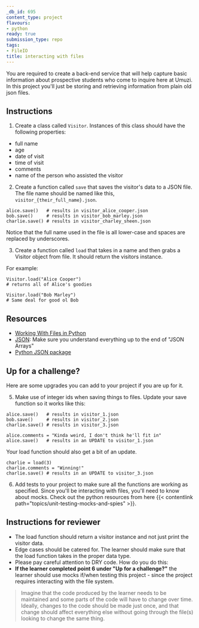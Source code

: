 ```yaml
---
_db_id: 695
content_type: project
flavours:
- python
ready: true
submission_type: repo
tags:
- FileIO
title: interacting with files
---
```


You are required to create a back-end service that will help capture basic information about prospective students who come to inquire here at Umuzi. In this project you'll just be storing and retrieving information from plain old json files.

## Instructions

1. Create a class called `Visitor`. Instances of this class should have the following properties:

- full name
- age
- date of visit
- time of visit
- comments
- name of the person who assisted the visitor

2. Create a function called `save` that saves the visitor's data to a JSON file. The file name should be named like this, `visitor_{their_full_name}.json`.

```
alice.save()   # results in visitor_alice_cooper.json
bob.save()     # results in visitor_bob_marley.json
charlie.save() # results in visitor_charley_sheen.json
```

Notice that the full name used in the file is all lower-case and spaces are replaced by underscores.

3. Create a function called `load` that takes in a name and then grabs a Visitor object from file. It should return the visitors instance.

For example:

```
Visitor.load("Alice Cooper")
# returns all of Alice's goodies

Visitor.load("Bob Marley")
# Same deal for good ol Bob
```

## Resources

- [Working With Files in Python](https://realpython.com/working-with-files-in-python/)
- [JSON](https://www.w3schools.com/js/js_json_intro.asp): Make sure you understand everything up to the end of "JSON Arrays"
- [Python JSON package](https://www.w3schools.com/python/python_json.asp)

## Up for a challenge?

Here are some upgrades you can add to your project if you are up for it.

5. Make use of integer ids when saving things to files. Update your save function so it works like this:

```
alice.save()   # results in visitor_1.json
bob.save()     # results in visitor_2.json
charlie.save() # results in visitor_3.json

alice.comments = "Kinda weird, I don't think he'll fit in"
alice.save()   # results in an UPDATE to visitor_1.json
```

Your load function should also get a bit of an update.

```
charlie = load(3)
charlie.comments = "Winning!"
charlie.save() # results in an UPDATE to visitor_3.json
```

6. Add tests to your project to make sure all the functions are working as specified. Since you'll be interacting with files, you'll need to know about mocks. Check out the python resources from here {{< contentlink path="topics/unit-testing-mocks-and-spies" >}}.

## Instructions for reviewer

- The load function should return a visitor instance and not just print the visitor data.
- Edge cases should be catered for. The learner should make sure that the load function takes in the proper data type.
- Please pay careful attention to DRY code. How do you do this:
- **If the learner completed point 6 under "Up for a challenge?"** the learner should use mocks if/when testing this project - since the project requires interacting with the file system.

 > Imagine that the code produced by the learner needs to be maintained and some parts of the code will have to change over time. Ideally, changes to the code should be made just once, and that change should affect everything else without going through the file(s) looking to change the same thing.